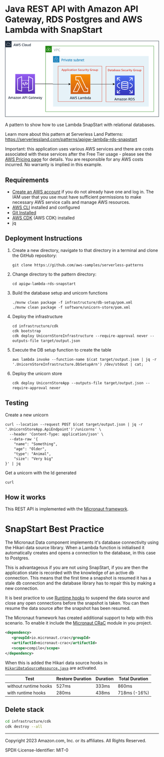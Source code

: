 # Java REST API with Amazon API Gateway, RDS Postgres and AWS Lambda with SnapStart 

![Architecture diagram](./architecture.png)

A pattern to show how to use Lambda SnapStart with relational databases.

Learn more about this pattern at Serverless Land Patterns: https://serverlessland.com/patterns/apigw-lambda-rds-snapstart

Important: this application uses various AWS services and there are costs associated with these services after the Free Tier usage - please see the [AWS Pricing page](https://aws.amazon.com/pricing/) for details. You are responsible for any AWS costs incurred. No warranty is implied in this example.

## Requirements

- [Create an AWS account](https://portal.aws.amazon.com/gp/aws/developer/registration/index.html) if you do not already have one and log in. The IAM user that you use must have sufficient permissions to make necessary AWS service calls and manage AWS resources.
- [AWS CLI](https://docs.aws.amazon.com/cli/latest/userguide/install-cliv2.html) installed and configured
- [Git Installed](https://git-scm.com/book/en/v2/Getting-Started-Installing-Git)
- [AWS CDK](https://docs.aws.amazon.com/cdk/v2/guide/getting_started.html#getting_started_install) (AWS CDK) installed
- jq

## Deployment Instructions

1. Create a new directory, navigate to that directory in a terminal and clone the GitHub repository:
   ```
   git clone https://github.com/aws-samples/serverless-patterns
   ```
2. Change directory to the pattern directory:
   ```
   cd apigw-lambda-rds-snapstart
   ```
3. Build the database setup and unicorn functions
   ```
   ./mvnw clean package -f infrastructure/db-setup/pom.xml
   ./mvnw clean package -f software/unicorn-store/pom.xml
   ```
4. Deploy the infrastructure
   ```
   cd infrastructure/cdk
   cdk bootstrap
   cdk deploy UnicornStoreInfrastructure --require-approval never --outputs-file target/output.json
   ```
5. Execute the DB setup function to create the table
   ```
   aws lambda invoke --function-name $(cat target/output.json | jq -r '.UnicornStoreInfrastructure.DbSetupArn') /dev/stdout | cat;
   ```
6. Deploy the unicorn store
   ```
   cdk deploy UnicornStoreApp --outputs-file target/output.json --require-approval never
   ```

## Testing 

Create a new unicorn

```
curl --location --request POST $(cat target/output.json | jq -r '.UnicornStoreApp.ApiEndpoint')'/unicorns' \
  --header 'Content-Type: application/json' \
  --data-raw '{
    "name": "Something",
    "age": "Older",
    "type": "Animal",
    "size": "Very big"
}' | jq
```

Get a unicorn with the Id generated

```
curl 
```

## How it works

This REST API is implemented with the [Micronaut framework](https://micronaut.io/). 

# SnapStart Best Practice

The Micronaut Data component implements it's database connectivity using the Hikari data source library. When a Lambda 
function is initialised it automatically creates and opens a connection to the database, in this case to Postgres. 

This is advantageous if you are not using SnapStart, if you are then the application state is recorded with the
knowledge of an active db connection. This means that the first time a snapshot is resumed it has a stale db connection
and the database library has to repair this by making a new connection.

It is best practice to use [Runtime hooks](https://docs.aws.amazon.com/lambda/latest/dg/snapstart-runtime-hooks.html) to
suspend the data source and close any open connections before the snapshot is taken. You can then resume the data source
after the snapshot has been resumed.

The Micronaut framework has created additional support to help with this scenario. To enable it include the [Micronaut 
CRaC](https://micronaut-projects.github.io/micronaut-crac/latest/guide/) module in you project. 

```xml
<dependency>
   <groupId>io.micronaut.crac</groupId>
   <artifactId>micronaut-crac</artifactId>
   <scope>compile</scope>
</dependency>
```

When this is added the
Hikari data source hooks in <code>[HikariDataSourceResource.java](https://github.com/micronaut-projects/micronaut-crac/blob/master/crac/src/main/java/io/micronaut/crac/resources/datasources/HikariDataSourceResource.java)</code>
are activated.


| Test                  | Restore Duration | Duration | Total Duration |
|-----------------------|------------------|----------|----------------|
| without runtime hooks | 527ms            | 333ms    | 860ms          |
| with runtime hooks    | 280ms            | 438ms    | 718ms (-16%)   |

## Delete stack

```bash
cd infrastructure/cdk
cdk destroy --all
```

---

Copyright 2023 Amazon.com, Inc. or its affiliates. All Rights Reserved.

SPDX-License-Identifier: MIT-0